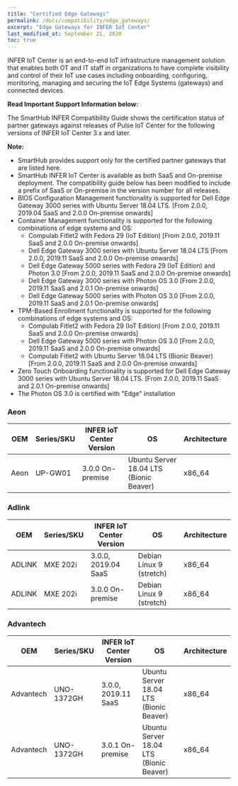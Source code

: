 ```yaml
---
title: "Certified Edge Gateways"
permalink: /docs/compatibility/edge_gateways/
excerpt: "Edge Gateways for INFER IoT Center"
last_modified_at: September 21, 2020
toc: true
---
```


INFER IoT Center is an end-to-end IoT infrastructure management solution that enables both OT and IT staff in organizations to have complete visibility and control of their IoT use cases including onboarding, configuring, monitoring, managing and securing the IoT Edge Systems (gateways) and connected devices.

**Read Important Support Information below:**

The SmartHub INFER Compatibility Guide shows the certification status of partner gateways against releases of Pulse IoT Center for the following versions of INFER IoT Center 3.x and later.

**Note:**  

-   SmartHub provides support only for the certified partner gateways that are listed here.
-   SmartHub INFER IoT Center is available as both SaaS and On-premise deployment. The compatibility guide below has been modified to include a prefix of SaaS or On-premise in the version number for all releases.
-   BIOS Configuration Management functionality is supported for Dell Edge Gateway 3000 series with Ubuntu Server 18.04 LTS. [From 2.0.0, 2019.04 SaaS and 2.0.0 On-premise onwards]
-   Container Management functionality is supported for the following combinations of edge systems and OS:
    -   Compulab Fitlet2 with Fedora 29 (IoT Edition) [From 2.0.0, 2019.11 SaaS and 2.0.0 On-premise onwards]
    -   Dell Edge Gateway 3000 series with Ubuntu Server 18.04 LTS [From 2.0.0, 2019.11 SaaS and 2.0.0 On-premise onwards]
    -   Dell Edge Gateway 5000 series with Fedora 29 (IoT Edition) and Photon 3.0 [From 2.0.0, 2019.11 SaaS and 2.0.0 On-premise onwards]
    -   Dell Edge Gateway 3000 series with Photon OS 3.0 [From 2.0.0, 2019.11 SaaS and 2.0.1 On-premise onwards]
    -   Dell Edge Gateway 5000 series with Photon OS 3.0 [From 2.0.0, 2019.11 SaaS and 2.0.1 On-premise onwards]
-   TPM-Based Enrollment functionality is supported for the following combinations of edge systems and OS:
    -   Compulab Fitlet2 with Fedora 29 (IoT Edition) [From 2.0.0, 2019.11 SaaS and 2.0.0 On-premise onwards]
    -   Dell Edge Gateway 5000 series with Photon OS 3.0 [From 2.0.0, 2019.11 SaaS and 2.0.0 On-premise onwards]
    -   Compulab Fitlet2 with Ubuntu Server 18.04 LTS (Bionic Beaver) [From 2.0.0, 2019.11 SaaS and 2.0.0 On-premise onwards]
-   Zero Touch Onboarding functionality is supported for Dell Edge Gateway 3000 series with Ubuntu Server 18.04 LTS. [From 2.0.0, 2019.11 SaaS and 2.0.1 On-premise onwards]
-   The Photon OS 3.0 is certified with "Edge" installation

### Aeon

| OEM | Series/SKU |INFER IoT Center Version| OS | Architecture | 
|--|--|--|--|--|
| Aeon |UP-GW01| 3.0.0 On-premise |Ubuntu Server 18.04 LTS (Bionic Beaver)| x86_64

### Adlink

| OEM | Series/SKU |INFER IoT Center Version| OS | Architecture | 
|--|--|--|--|--|
| ADLINK |MXE 202i| 3.0.0, 2019.04 SaaS |Debian Linux 9 (stretch)| x86_64
| ADLINK |MXE 202i|	3.0.0 On-premise |Debian Linux 9 (stretch)| x86_64

### Advantech

| OEM | Series/SKU |INFER IoT Center Version| OS | Architecture | 
|--|--|--|--|--|
| Advantech |UNO-1372GH| 3.0.0, 2019.11 SaaS |Ubuntu Server 18.04 LTS (Bionic Beaver)| x86_64
| Advantech |UNO-1372GH| 3.0.1 On-premise |Ubuntu Server 18.04 LTS (Bionic Beaver)| x86_64

